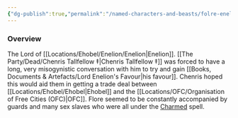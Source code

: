 ```yaml
---
{"dg-publish":true,"permalink":"/named-characters-and-beasts/folre-enelion-iv-esquire/","tags":["NPC"],"updated":"2024-12-31T19:55:45.109+00:00"}
---
```



### Overview
The Lord of [[Locations/Ehobel/Enelion/Enelion\|Enelion]]. [[The Party/Dead/Chenris Tallfellow ‡\|Chenris Tallfellow ‡]] was forced to have a long, very misogynistic conversation with him to try and gain [[Books, Documents & Artefacts/Lord Enelion's Favour\|his favour]]. Chenris hoped this would aid them in getting a trade deal between [[Locations/Ehobel/Ehobel\|Ehobel]] and the [[Locations/OFC/Organisation of Free Cities (OFC)\|OFC]]. Flore seemed to be constantly accompanied by guards and many sex slaves who were all under the [Charmed](https://www.dndbeyond.com/spells/charm) spell. 